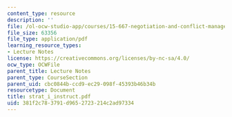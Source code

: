 ```yaml
---
content_type: resource
description: ''
file: /ol-ocw-studio-app/courses/15-667-negotiation-and-conflict-management-spring-2001/381f2c783791d9652723214c2ad97334_strat_i_instruct.pdf
file_size: 63356
file_type: application/pdf
learning_resource_types:
- Lecture Notes
license: https://creativecommons.org/licenses/by-nc-sa/4.0/
ocw_type: OCWFile
parent_title: Lecture Notes
parent_type: CourseSection
parent_uid: cbc0844b-ccd9-ec29-098f-45393b46b34b
resourcetype: Document
title: strat_i_instruct.pdf
uid: 381f2c78-3791-d965-2723-214c2ad97334
---
```

